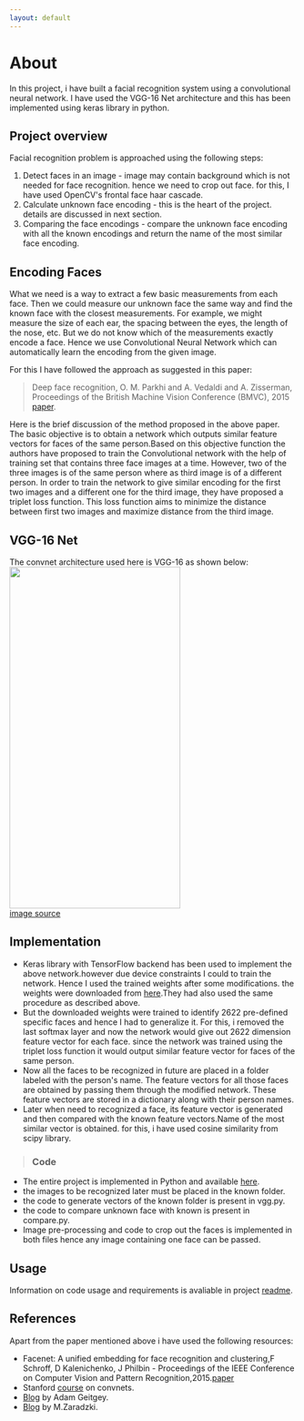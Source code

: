```yaml
---
layout: default
---
```

# [](#header-2)About

In this project, i have built a facial recognition system using a convolutional neural network. I have used the VGG-16 Net architecture and this has been implemented using keras library in python.


## [](#header-2)Project overview

Facial recognition problem is approached using the following steps:
1. Detect faces in an image - image may contain background which is not needed for face recognition. hence we need to crop out face.
for this, I have used OpenCV's frontal face haar cascade. 
2. Calculate unknown face encoding - this is the heart of the project. details are discussed in next section.
3. Comparing the face encodings - compare the unknown face encoding with all the known encodings and return the name of the most similar face encoding.

## [](#header-2)Encoding Faces

What we need is a way to extract a few basic measurements from each face. Then we could measure our unknown face the same way and find the known face with the closest measurements. For example, we might measure the size of each ear, the spacing between the eyes, the length of the nose, etc. But we do not know which of the measurements exactly encode a face. Hence we use Convolutional Neural Network which can automatically learn the encoding from the given image.

For this I have followed the approach as suggested in this paper:

>Deep face recognition, O. M. Parkhi and A. Vedaldi and A. Zisserman, Proceedings of the British Machine Vision Conference (BMVC), 2015 [paper](http://www.robots.ox.ac.uk/~vgg/publications/2015/Parkhi15/parkhi15.pdf).

Here is the brief discussion of the method proposed in the above paper.<br>
The basic objective is to obtain a network which outputs similar feature vectors for faces of the same person.Based on this objective function the authors have proposed to train the Convolutional network with the help of training set that contains three face images at a time. However, two of the three images is of the same person where as third image is of a different person. In order to train the network to give similar encoding for the first two images and a different one for the third image, they have proposed a triplet loss function. This loss function aims to minimize the distance between first two images and maximize distance from the third image.

## [](#header-2)VGG-16 Net 
The convnet architecture used here is VGG-16 as shown below:<br>
<img src="https://raw.githubusercontent.com/atalukdar/facial_recognition/master/images/vgg16.png" width="300" height="600">
<br>
[image source](http://book.paddlepaddle.org/03.image_classification/)

## [](#header-2)Implementation
* Keras library with TensorFlow backend has been used to implement the above network.however due device constraints I could to train the network. Hence I used the trained weights after some modifications. the weights were downloaded from [here](http://www.vlfeat.org/matconvnet/pretrained/#face-recognition).They had also used the same procedure as described above. 
* But the downloaded weights were trained to identify 2622 pre-defined specific faces and hence I had to generalize it. For this, i removed the last softmax layer and now the network would give out 2622 dimension feature vector for each face. since the network was trained using the triplet loss function it would output similar feature vector for faces of the same person. 
* Now all the faces to be recognized in future are placed in a folder labeled with the person's name. The feature vectors for all those faces are obtained by passing them through the modified network. These feature vectors are stored in a dictionary along with their person names.
* Later when need to recognized a face, its feature vector is generated and then compared with the known feature vectors.Name of the most similar vector is obtained. for this, i have used cosine similarity from scipy library.

>### Code
* The entire project is implemented in Python and available [here](https://github.com/atalukdar/facial_recognition).
* the images to be recognized later must be placed in the known folder.
* the code to generate vectors of the known folder is present in vgg.py.
* the code to compare unknown face with known is present in compare.py.
* Image pre-processing and code to crop out the faces is implemented in both files hence any image containing one face can be passed.

## [](#header-2)Usage
Information on code usage and requirements is avaliable in project [readme](https://github.com/atalukdar/facial_recognition/blob/master/README.md).

## [](#header-2)References
Apart from the paper mentioned above i have used the following resources:
* Facenet: A unified embedding for face recognition and clustering,F Schroff, D Kalenichenko, J Philbin - Proceedings of the IEEE Conference on Computer Vision and Pattern Recognition,2015.[paper](https://arxiv.org/abs/1503.03832)
* Stanford [course](http://cs231n.stanford.edu/) on convnets.
* [Blog](https://medium.com/@ageitgey/machine-learning-is-fun-part-4-modern-face-recognition-with-deep-learning-c3cffc121d78) by Adam Geitgey.
* [Blog](https://aboveintelligent.com/face-recognition-with-keras-and-opencv-2baf2a83b799) by M.Zaradzki.
